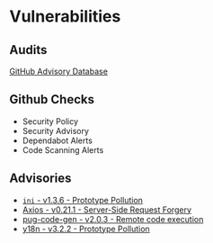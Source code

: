 # Vulnerabilities

## Audits

[GitHub Advisory Database](https://github.com/advisories)

## Github Checks

* Security Policy
* Security Advisory
* Dependabot Alerts
* Code Scanning Alerts

## Advisories

* [`ini` - v1.3.6 - Prototype Pollution](https://github.com/advisories/GHSA-qqgx-2p2h-9c37)
* [Axios - v0.21.1 - Server-Side Request Forgery](https://github.com/advisories/GHSA-4w2v-q235-vp99)
* [pug-code-gen - v2.0.3 - Remote code execution](https://github.com/advisories/GHSA-p493-635q-r6gr)
* [y18n - v3.2.2 - Prototype Pollution](https://github.com/advisories/GHSA-c4w7-xm78-47vh)
